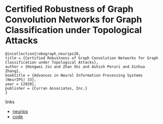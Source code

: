 # Certified Robustness of Graph Convolution Networks for Graph Classification under Topological Attacks

```
@incollection{robograph_neurips20,
title = {Certified Robustness of Graph Convolution Networks for Graph Classification under Topological Attacks},
author = {Hongwei Jin and Zhan Shi and Ashish Peruri and Xinhua Zhang},
booktitle = {Advances in Neural Information Processing Systems (NeurIPS) 33},
year = {2020},
publisher = {Curran Associates, Inc.}
}
```

links
- [neurips](https://nips.cc/Conferences/2020/ScheduleMultitrack?event=18385)
- [code](https://github.com/RobustGraph/RoboGraph)
